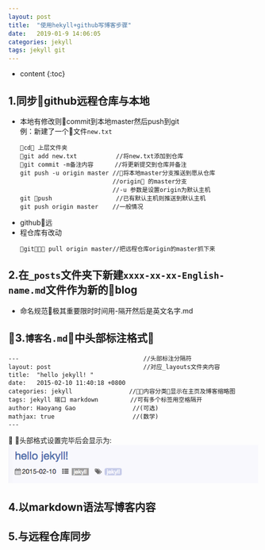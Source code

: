 ```yaml
---
layout: post
title:  "使用hekyll+github写博客步骤"
date:   2019-01-9 14:06:05
categories: jekyll
tags: jekyll git
---
```

* content
{:toc}

## 1.同步github远程仓库与本地
* 本地有修改则commit到本地master然后push到git  
  例：新建了一个文件`new.txt` 
  ```
  cd 上层文件夹 
  git add new.txt           //将new.txt添加到仓库
  git commit -m备注内容      //将更新提交到仓库并备注
  git push -u origin master //将本地master分支推送到愿从仓库
                            //origin 的master分支
                            //-u 参数是设置origin为默认主机
  git push                  //已有默认主机则推送到默认主机
  git push origin master    //一般情况
  ```
* github远
* 程仓库有改动
  ```
  git pull origin master//把远程仓库origin的master抓下来
  ```

## 2.在`_posts`文件夹下新建`xxxx-xx-xx-English-name.md`文件作为新的blog
* 命名规范极其重要限时时间用-隔开然后是英文名字.md
## 3.`博客名.md`中头部标注格式
    ---                                   //头部标注分隔符
    layout: post                          //对应_layouts文件夹内容
    title:  "hello jekyll! "
    date:   2015-02-10 11:40:18 +0800
    categories: jekyll                //内容分类显示在主页及博客缩略图
    tags: jekyll 端口 markdown         //可有多个标签用空格隔开
    author: Haoyang Gao                //(可选)
    mathjax: true                      //(数学)
    ---

头部格式设置完毕后会显示为:![](https://raw.githubusercontent.com/tricomm/ImageForBlog/master/2019/01/09/postheadinhome.png)

## 4.以markdown语法写博客内容
## 5.与远程仓库同步